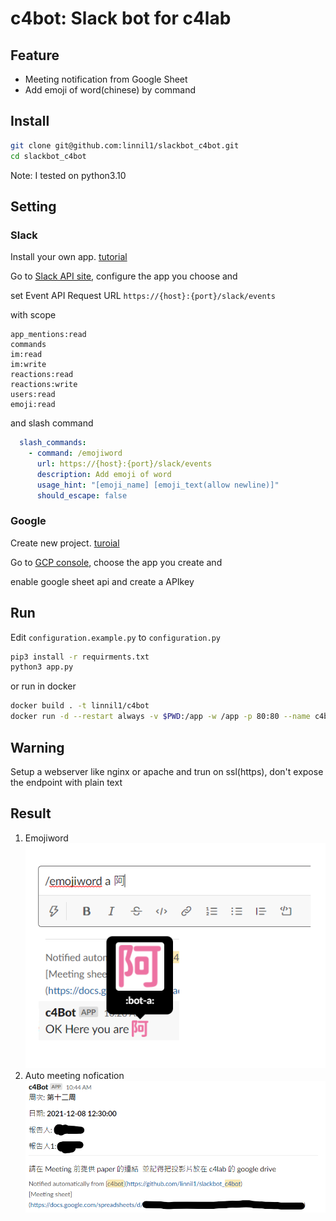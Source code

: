 # c4bot: Slack bot for c4lab

## Feature
* Meeting notification from Google Sheet
* Add emoji of word(chinese) by command

## Install

``` bash
git clone git@github.com:linnil1/slackbot_c4bot.git
cd slackbot_c4bot
```

Note: I tested on python3.10

## Setting

### Slack

Install your own app. [tutorial](https://api.slack.com/start/building/bolt-python)

Go to [Slack API site](https://api.slack.com/), configure the app you choose and

set Event API Request URL `https://{host}:{port}/slack/events`

with scope
```
app_mentions:read
commands
im:read
im:write
reactions:read
reactions:write
users:read
emoji:read
```

and slash command
``` yml
  slash_commands:
    - command: /emojiword
      url: https://{host}:{port}/slack/events
      description: Add emoji of word
      usage_hint: "[emoji_name] [emoji_text(allow newline)]"
      should_escape: false
```

### Google

Create new project. [turoial](https://developers.google.com/workspace/guides/create-project)

Go to [GCP console](https://console.cloud.google.com/apis/credentials), choose the app you create and

enable google sheet api and create a APIkey


## Run
Edit `configuration.example.py` to `configuration.py`

``` bash
pip3 install -r requirments.txt
python3 app.py
```

or run in docker

``` bash
docker build . -t linnil1/c4bot
docker run -d --restart always -v $PWD:/app -w /app -p 80:80 --name c4bot linnil1/c4bot
```

## Warning

Setup a webserver like nginx or apache and trun on ssl(https), don't expose the endpoint with plain text

## Result
1. Emojiword
![](https://raw.githubusercontent.com/linnil1/slackbot_c4bot/master/emojiword.png)
2. Auto meeting nofication
![](https://raw.githubusercontent.com/linnil1/slackbot_c4bot/master/automeetnotify.png)
